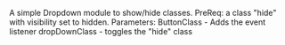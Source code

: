 A simple Dropdown module to show/hide classes.
PreReq: a class "hide" with visibility set to hidden.
Parameters: ButtonClass - Adds the event listener
dropDownClass - toggles the "hide" class
